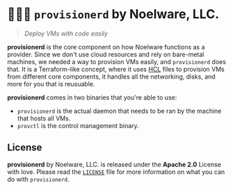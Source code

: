 # 🐻‍❄️🧊 `provisionerd` by Noelware, LLC.
> *Deploy VMs with code easily*

**provisionerd** is the core component on how Noelware functions as a provider. Since we don't use cloud resources and rely on bare-metal machines, we needed a way to provision VMs easily, and `provisionerd` does that. It is a Terraform-like concept, where it uses [HCL](https://github.com/hashicorp/hcl) files to provision VMs from different core components, it handles all the networking, disks, and more for you that is reusuable.

**provisionerd** comes in two binaries that you're able to use:

- `provisionerd` is the actual daemon that needs to be ran by the machine that hosts all VMs.
- `provctl` is the control management binary.

## License
**provisionerd** by Noelware, LLC. is released under the **Apache 2.0** License with love. Please read the [`LICENSE`](https://github.com/Noelware/provisionerd/blob/master/LICENSE) file for more information on what you can do with `provisionerd`.

